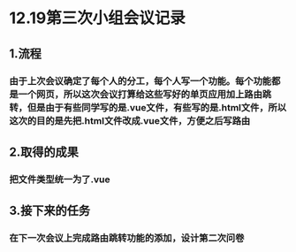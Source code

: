 # 12.19第三次小组会议记录
## 1.流程
### 由于上次会议确定了每个人的分工，每个人写一个功能。每个功能都是一个网页，所以这次会议打算给这些写好的单页应用加上路由跳转，但是由于有些同学写的是.vue文件，有些写的是.html文件，所以这次的目的是先把.html文件改成.vue文件，方便之后写路由
## 2.取得的成果
### 把文件类型统一为了.vue
## 3.接下来的任务
### 在下一次会议上完成路由跳转功能的添加，设计第二次问卷